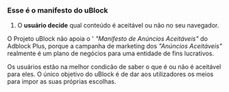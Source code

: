 ### Esse é o manifesto do uBlock

1. O **usuário decide** qual conteúdo é aceitável ou não no seu navegador.

O Projeto uBlock não apoia o ' _"Manifesto de Anúncios Aceitáveis"_ do Adblock Plus,
porque a campanha de marketing dos  _"Anúncios Aceitáveis"_ realmente é um plano de negócios
para uma entidade de fins lucrativos.

Os usuários estão na melhor condicão de saber o que é ou não é aceitável para eles. 
O único objetivo do uBlock é de dar aos utilizadores os meios para impor as suas próprias escolhas.
